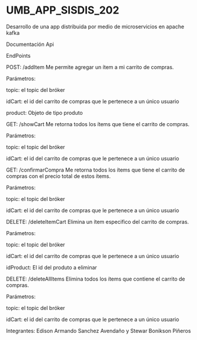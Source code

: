 # UMB_APP_SISDIS_202
Desarrollo de una app distribuida por medio de microservicios en apache kafka

Documentación Api

EndPoints

POST: /addItem
Me permite agregar un ítem a mi carrito de compras.

Parámetros:

topic:	el topic del bróker

idCart:	el id del carrito de compras que le pertenece a un único usuario

product:	Objeto de tipo produto

GET: /showCart
Me retorna todos los ítems que tiene el carrito de compras.

Parámetros:

topic:	el topic del bróker

idCart:	el id del carrito de compras que le pertenece a un único usuario

GET: /confirmarCompra
Me retorna todos los ítems que tiene el carrito de compras con el precio total de estos ítems.

Parámetros:

topic:	el topic del bróker

idCart:	el id del carrito de compras que le pertenece a un único usuario

DELETE: /deleteItemCart
Elimina un ítem especifico del carrito de compras.

Parámetros:

topic:	el topic del bróker

idCart:	el id del carrito de compras que le pertenece a un único usuario

idProduct:	El id del produto a eliminar

DELETE: /deleteAllItems
Elimina todos los ítems que contiene el carrito de compras.

Parámetros:

topic:	el topic del bróker

idCart:	el id del carrito de compras que le pertenece a un único usuario

Integrantes:
Edison Armando Sanchez Avendaño y
Stewar Bonikson Piñeros
